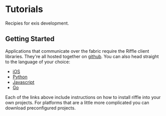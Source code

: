 # Tutorials

Recipies for exis development. 

## Getting Started

Applications that communicate over the fabric require the Riffle client libraries. They're all hosted together on [github](https://github.com/exis-io/Exis). You can also head straight to the language of your choice:

* [iOS](https://github.com/exis-io/Exis/tree/master/ios)
* [Python](https://github.com/exis-io/pyRiffle)
* [Javascript](https://github.com/exis-io/Exis/tree/master/js)
* [Go](https://github.com/exis-io/goRiffle)

Each of the links above include instructions on how to install riffle into your own projects. For platforms that are a little more complicated you can download preconfigured projects.

<!-- # iOS

Download preconfigured projects here. 

__Warning:__ Xcode versions below 7.0 are not supported. Additionally, Xcode 7.1 has some conflicts with cocoapods 0.38. If you run into errors with `importing modular import in non modular framework` delete the directory `Pods/Headers/Private`.

iOS app only: download [zip](https://github.com/exis-io/SwiftStarterIOS/archive/master.zip) or clone using git:

```
git clone git@github.com:exis-io/SwiftStarterIOS.git
```

iOS and Backend Container: download [zip](https://github.com/exis-io/SwiftStarterIOSBackend/archive/master.zip) or clone using git: 

```
git clone git@github.com:exis-io/SwiftStarterIOSBackend.git
```

## Manual Configuration

__Warning:__ this section is slightly out of date. Download one of the sample projects provided above. 

Set up an Xcode project as an iOS app frontend and Swift container running as a backend. To create the project without the backend, skip the steps marked *Container*.

Create a new empty iOS project. Select `Single View Application`. 

![Missing Image!](/img/setup/ios/1.png)

![Missing Image!](/img/setup/ios/2.png)

**Container:** Go to *File > New > Target*. Select *OSX Console* as the type.

![Missing Image!](/img/setup/ios/3.png)

![Missing Image!](/img/setup/ios/4.png)

Create a plaintext file called *Podfile* and save it in the same directory as the newly created project.

iOS Only:
```
# Tell cocoapods what kind of application we're making
platform :ios, '9.0'

# Required when libraries have swift code in them 
use_frameworks!

# The dependency we want to use. You can add more here if you'd like!
pod 'Riffle'
```

iOS and Backend:

```
use_frameworks!

target :ExisAgainst, :exclusive => true do
  platform :ios, '9.0'
  pod 'Riffle'
end

target :Backend, :exclusive => true do
  platform :osx, '10.10'
  pod 'Riffle'
end

```

![Missing Image!](/img/setup/ios/5.png)

Close the Xcode project. Open a terminal and navigate to the directory you saved your project using the `cd` command. Install the pods with `pod install`.

Open the newly created *.xcworkspace* file in the project directory-- **not** the *.xcproject* file.

**Container:** Open project settings by clicking the project name (with the blue icon) in the project navigator. Select your OSX console app in the targets pane. Click on *Build Phases*. Click the plus button and *New Run Script Phase*. Paste the following:

```
"${SRCROOT}/Pods/Target Support Files/Pods-Backend/Pods-Backend-frameworks.sh"
```


![Missing Image!](/img/setup/ios/6.png)

![Missing Image!](/img/setup/ios/7.png)


Select the *Pods* project in the project navigator. Select the `Pods-ExAgainst-Riffle` target. Click *Build Settings*. Search for *contains swift* and change the `Embedded Content Contains Swift Code` to `Yes`. Repeat for the `Pods-Backend-Riffle` framework.

![Missing Image!](/img/setup/ios/10.png)

![Missing Image!](/img/setup/ios/11.png)


In *ViewController.swift* add *import Riffle*. Run the project-- even if it has errors. 

![Missing Image!](/img/setup/ios/8.png)

**Container:** Change the current target to the OSX console app. Add the import to *main.swift* add run again. Ignore the error messages that appear before *Hello, World!*. They're warnings that arise when using Swift libraries in an OSX application. 

![Missing Image!](/img/setup/ios/9.png)
 -->


<!-- 

![Missing Image!](/img/ios-cards-tutorial/app/1-setup/1.PNG)

Enter an app name. The examples use `ExAgainst` as the name. Remember the folder where you save the project, you'll need to find it again soon! Here we've saved it into the directory `~/Documents/ios/`.

![Missing Image!](/img/ios-cards-tutorial/app/1-setup/2.PNG)

The riffle libraries are distributed as `pods` through cocoapods. Check out more information about cocoapods at their [website](https://cocoapods.org/). To check if you have cocoapods installed, open the *Terminal* application and type `pod`. If you see something like this (the colors may not match) then you're ready to go with cocoapods.

![Missing Image!](/img/ios-cards-tutorial/app/1-setup/10.PNG)

If you don't have cocoapods installed, now would be a good time. Follow the instructions on the home page from the link above. Cocoapods relies on [RubyGems](https://rubygems.org/pages/download), a dependency manager for the ruby language. You'll need that too. 

In order to install riffle you'll first have to create a `Podfile`. This is a simple text file that lists dependencies in Ruby. You can either use your favorite text editor for this or the built in TextEdit app available in OSX. The example below shows TextEdit. Be cafeul-- if you use TextEdit you'll need to convet it to *plaintext* before saving it.

Enter this into the `Podfile`: 

```
# Tell cocoapods what kind of application we're making
platform :ios, '9.0'

# Required when libraries have swift code in them 
use_frameworks!

# The dependency we want to use. You can add more here if you'd like!
pod 'Riffle'
```


![Missing Image!](/img/ios-cards-tutorial/app/1-setup/4.PNG)

Save the file as `Podfile` (with no *.txt* extension!) in the same directory that you made your project.

![Missing Image!](/img/ios-cards-tutorial/app/1-setup/5.PNG)

Cocoapods is used through the command line, or `Terminal` application in OSX. Find it in the application window or spotlight. Once open, you'll need to navigate to the directory where you saved the project. 

Change directory to the save location of the project. The second part of the command may be different for you if you saved the project to a different directory!

```
cd ~/Documents/ios/ExAgainst
```

Once in the directory instruct cocoapods to fetch all dependencies. This will load all the libraries you'll need to use for this project. 

```
pod install
```

![Missing Image!](/img/ios-cards-tutorial/app/1-setup/6.PNG)

Close any open Xcode windows you may have open. Cocoapods doesn't just copy code into your project, it creates new projects for each component and combines them into a `workspace`. Don't worry, everything should look the same! Navigate to the folder you saved the project in and open the `.xcworkspace` file-- not the `.xcproject`!

Here's what the newly created project looks like. Note the `Pods` project below your project in the file navigator. Import riffle by adding the import to the top of the view controller: 

```
import Riffle
```

Run the project and make sure it builds.

__Warning:__ Xcode sometimes gets a little lost and reports errors when none exist. Try building even if an eror appears. Once it goes through the process of building the libraries the errors may dissapear.

__NOTE:__ Xcode `7.1` introduces some issues with Cocoapods, the dependency manager. If you see errors relating to `import of non-modular header...` you will have to delete the `Pods/Headers/Private` folder from your project directory. Check your version of xcode: ![Missing Image!](/img/ios-cards-tutorial/app/1-setup/3.PNG)

 

![Missing Image!](/img/ios-cards-tutorial/app/1-setup/7.PNG)

__NOTE:__ if you see an error on build and you have Xcode 7.1 you'll need to setup a quick workaround. Open the finder and navigate to the project folder. Delete the directory `Pods/Headers/Private` and rebuild. 


## Setting up OSX App

The process for setting up an OSX application is the same as for the iOS version. Make sure to choose `OSX Application` on the left pane in the new project wizard and `Command Line Tool` in the right pane. **NOTE: `Command Line Tool, not Cocoa Application**.

![Missing Image!](/img/ios-cards-tutorial/app/1-setup/8.PNG)

Repeat the same steps as for the iOS application. You'll need to tweak the `Podfile` to tell cocoapods about our platform: 

```
platform :osx, '10.10'

use_frameworks!

pod 'Riffle'
```

Once the dependencies are installed and you have the workspace open go the project. Add `import Riffle` to the top of *main.swift* and run the project. You should see `Hello, World!` appear in the console log. Don't worry about the error warnings that appear above it. Unfortunately, Swift libraries and OSX applications don't play nicely just yet. Its still a very new language, and there are some kinks to work out!

![Missing Image!](/img/ios-cards-tutorial/app/1-setup/9.PNG)

The last step in setting up the OSX app is to let Xcode know the *Riffle* libraries contain swift code. If you ever see errors like this:

![Missing Image!](/img/ios-cards-tutorial/app/2-hello/3.PNG)

Then you forgot to do this step. 

1. In the left-side pane, or the *Project Navigator*, click on the *Pods* project with the blue icon. 
2. Select the `Riffle` target on the left side of the newly opened options pane. It has a yellow toolbox next to it.
3. Go to `Build Settings` 
4. Type in *"contains swift"* in the search bar on the options pane
5. Find the setting `Embedded Content Contains Swift Code` and set it to `Yes`

![Missing Image!](/img/ios-cards-tutorial/app/2-hello/4.PNG) -->


<!-- Reference for TOC -->

[message]:/pages/riffle/Message.md
[agent]:/pages/riffle/Agent.md
[node]:/pages/fabric/Node.md
[fabric]:/pages/fabric/Fabric.md
[domain]:/pages/riffle/Domain.md
[action]:/pages/riffle/Agent.md
[endpoint]:/pages/riffle/Endpoint.md
[samples]:/pages/samples/Samples.md

[auth]:/pages/appliances/Auth-Appliance.md

[perm]:/pages/security/Permission.md

[cards1]:/pages/samples/SwiftCardsTutorial.md
[cards2]:/pages/samples/SwiftCardsTutorial2.md

[cards2]:/pages/samples/SwiftCardsTutorial2.md


